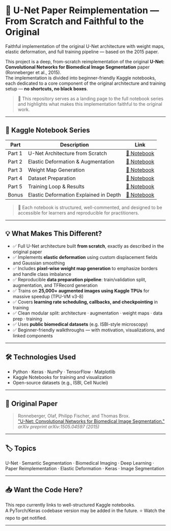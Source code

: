 # 🧠 U-Net Paper Reimplementation — From Scratch and Faithful to the Original

Faithful implementation of the original U-Net architecture with weight maps, elastic deformation, and full training pipeline — based on the 2015 paper.

This project is a deep, from-scratch reimplementation of the original **U-Net: Convolutional Networks for Biomedical Image Segmentation** paper (Ronneberger et al., 2015).  
The implementation is divided into beginner-friendly Kaggle notebooks, each dedicated to a core component of the original architecture and training setup — **no shortcuts, no black boxes**.

> 📌 This repository serves as a landing page to the full notebook series and highlights what makes this implementation faithful to the original work.

---

## 🔗 Kaggle Notebook Series

| Part | Description | Link |
|------|-------------|------|
| Part 1 | U-Net Architecture from Scratch | [🔗 Notebook](https://www.kaggle.com/code/hamzamohiuddin/u-net-implementation-part-1-updated) |
| Part 2 | Elastic Deformation & Augmentation | [🔗 Notebook](https://www.kaggle.com/code/hamzamohiuddin/u-net-implementation-part-2) |
| Part 3 | Weight Map Generation | [🔗 Notebook](https://www.kaggle.com/code/hamzamohiuddin/u-net-implementation-part3/) |
| Part 4 | Dataset Preparation | [🔗 Notebook](https://www.kaggle.com/code/hamzamohiuddin/u-net-implementation-part-4/) |
| Part 5 | Training Loop & Results | [🔗 Notebook](https://www.kaggle.com/code/hamzamohiuddin/u-net-implementation-part-5) |
| Bonus | Elastic Deformation Explained in Depth | [🔗 Notebook](https://www.kaggle.com/code/hamzamohiuddin/elastic-deformation-detailed-explained) |

> 📌 Each notebook is structured, well-commented, and designed to be accessible for learners and reproducible for practitioners.

---

## 💡 What Makes This Different?

- ✅ Full U-Net architecture built **from scratch**, exactly as described in the original paper
- ✅ Implements **elastic deformation** using custom displacement fields and Gaussian smoothing
- ✅ Includes **pixel-wise weight map generation** to emphasize borders and handle class imbalance
- ✅ Reproducible **data preparation pipeline**: train/validation split, augmentation, and TFRecord generation
- ✅ Trains on **25,000+ augmented images using Kaggle TPUs** for massive speedup (TPU-VM v3-8)
- ✅ Covers **learning rate scheduling, callbacks, and checkpointing** in training
- ✅ Clean modular split: architecture · augmentation · weight maps · data prep · training
- ✅ Uses **public biomedical datasets** (e.g. ISBI-style microscopy)
- ✅ Beginner-friendly walkthroughs — with motivation, visualizations, and linked components


---

## 🛠 Technologies Used

- Python · Keras · NumPy · TensorFlow · Matplotlib
- Kaggle Notebooks for training and visualization
- Open-source datasets (e.g., ISBI, Cell Nuclei)

---

## 📘 Original Paper

> Ronneberger, Olaf, Philipp Fischer, and Thomas Brox.  
> ["U-Net: Convolutional Networks for Biomedical Image Segmentation."](https://arxiv.org/abs/1505.04597)  
> *arXiv preprint arXiv:1505.04597 (2015)*

---

## 🏷 Topics

U-Net · Semantic Segmentation · Biomedical Imaging · Deep Learning · Paper Reimplementation · Elastic Deformation · Keras · Image Segmentation

---

## 📥 Want the Code Here?

This repo currently links to well-structured Kaggle notebooks.  
A PyTorch/Keras codebase version may be added in the future. ⭐️ Watch the repo to get notified.

---

